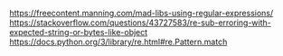 https://freecontent.manning.com/mad-libs-using-regular-expressions/
https://stackoverflow.com/questions/43727583/re-sub-erroring-with-expected-string-or-bytes-like-object
https://docs.python.org/3/library/re.html#re.Pattern.match
